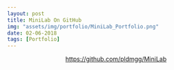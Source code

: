 ```yaml
---
layout: post
title: MiniLab On GitHub
img: "assets/img/portfolio/MiniLab_Portfolio.png"
date: 02-06-2018
tags: [Portfolio]
---
```


<section class="post-content"><p><center><a href="https://github.com/pldmgg/MiniLab">https://github.com/pldmgg/MiniLab</a></center></p>
